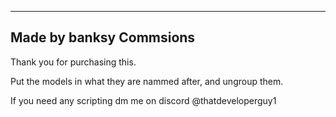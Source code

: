 
-------------------------------------------
 Made by banksy Commsions
-------------------------------------------

Thank you for purchasing this.

Put the models in what they are nammed after, and ungroup them.


If you need any scripting dm me on discord @thatdeveloperguy1

